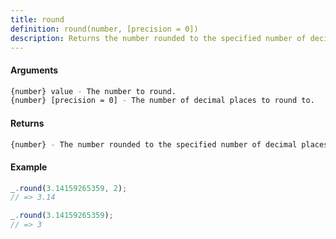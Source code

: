 ```yaml
---
title: round
definition: round(number, [precision = 0])
description: Returns the number rounded to the specified number of decimal places.
---
```



#### Arguments


```bash
{number} value - The number to round.
{number} [precision = 0] - The number of decimal places to round to.
```


#### Returns


```bash
{number} - The number rounded to the specified number of decimal places.
```


#### Example


```ts
_.round(3.14159265359, 2);
// => 3.14

_.round(3.14159265359);
// => 3
```